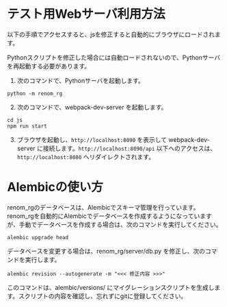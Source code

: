 
# テスト用Webサーバ利用方法

以下の手順でアクセスすると、jsを修正すると自動的にブラウザにロードされます。

Pythonスクリプトを修正した場合には自動ロードされないので、Pythonサーバを再起動する必要があります。


1. 次のコマンドで、Pythonサーバを起動します。

```
python -m renom_rg
```


2. 次のコマンドで、webpack-dev-server を起動します。

```
cd js
npm run start
```

3. ブラウザを起動し、`http://localhost:8090` を表示して webpack-dev-server に接続します。`http://localhost:8090/api` 以下へのアクセスは、`http://localhost:8080` へリダイレクトされます。


# Alembicの使い方

renom\_rgのデータベースは、Alembicでスキーマ管理を行っています。renom\_rgを自動的にAlembicでデータベースを作成するようになっていますが、手動でデータベースを作成する場合は、次のコマンドを実行してください。

```
alembic upgrade head
```

データベースを変更する場合は、renom\_rg/server/db.py を修正し、次のコマンドを実行します。

```
alembic revision --autogenerate -m "<<< 修正内容 >>>"
```

このコマンドは、alembic/versions/ にマイグレーションスクリプトを生成します。スクリプトの内容を確認し、忘れずにgitに登録してください。
